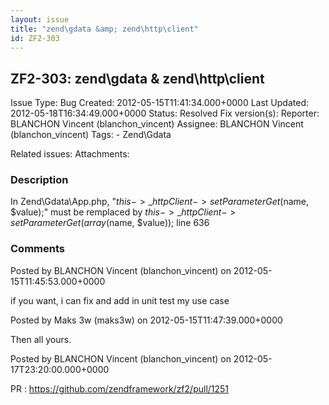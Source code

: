 ```yaml
---
layout: issue
title: "zend\gdata &amp; zend\http\client"
id: ZF2-303
---
```


ZF2-303: zend\\gdata & zend\\http\\client
-----------------------------------------

 Issue Type: Bug Created: 2012-05-15T11:41:34.000+0000 Last Updated: 2012-05-18T16:34:49.000+0000 Status: Resolved Fix version(s): 
 Reporter:  BLANCHON Vincent (blanchon\_vincent)  Assignee:  BLANCHON Vincent (blanchon\_vincent)  Tags: - Zend\\Gdata
 
 Related issues: 
 Attachments: 
### Description

In Zend\\Gdata\\App.php, "$this->\_httpClient->setParameterGet($name, $value);" must be remplaced by $this->\_httpClient->setParameterGet(array($name, $value)); line 636

 

 

### Comments

Posted by BLANCHON Vincent (blanchon\_vincent) on 2012-05-15T11:45:53.000+0000

if you want, i can fix and add in unit test my use case

 

 

Posted by Maks 3w (maks3w) on 2012-05-15T11:47:39.000+0000

Then all yours.

 

 

Posted by BLANCHON Vincent (blanchon\_vincent) on 2012-05-17T23:20:00.000+0000

PR : <https://github.com/zendframework/zf2/pull/1251>

 

 